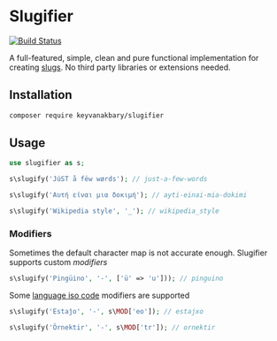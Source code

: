 # Slugifier

[![Build Status](https://secure.travis-ci.org/keyvanakbary/slugifier.svg?branch=master)](http://travis-ci.org/keyvanakbary/slugifier)

A full-featured, simple, clean and pure functional implementation for creating [slugs](http://en.wikipedia.org/wiki/Semantic_URL#Slug). No third party libraries or extensions needed.

## Installation

``` bash
composer require keyvanakbary/slugifier
```

## Usage

```php
use slugifier as s;

s\slugify('JúST å fëw wørds'); // just-a-few-words

s\slugify('Αυτή είναι μια δοκιμή'); // ayti-einai-mia-dokimi

s\slugify('Wikipedia style', '_'); // wikipedia_style
```

### Modifiers

Sometimes the default character map is not accurate enough. Slugifier supports custom *modifiers*

```php
s\slugify('Pingüino', '-', ['ü' => 'u'])); // pinguino
```

Some [language iso code](https://en.wikipedia.org/wiki/List_of_ISO_639-1_codes) modifiers are supported

```php
s\slugify('Estaĵo', '-', s\MOD['eo']); // estajxo

s\slugify('Örnektir', '-', s\MOD['tr']); // ornektir
```
